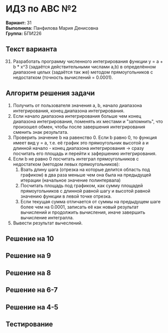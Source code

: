 ﻿# ИДЗ по АВС №2
**Вариант:** 31 \
**Выполнила:** Панфилова Мария Денисовна \
**Группа:** БПИ226

## Текст варианта
31. Разработать программу численного интегрирования функции y = a + b * x^3 (задаётся действительными числами а,b) в определённом диапазоне целых (задаётся так же) методом прямоугольников с недостатком (точность вычислений = 0.0001).

## Алгоритм решения задачи

1. Получить от пользователя значения a, b, начало диапазона интегрирования, конец диапазона интегрирования.
2. Если начало диапазона интегрирования больше чем конец диапазона интегрирования, поменять их местами и "запомнить", что произошел обмен, чтобы после завершения интегрирования сменить знак результата.
3. Проверить значение b на равенство 0. Если b равно 0, то функция имеет вид y = a, т.е. её график это прямоугольник высотой a и длинной начало - конец диапазона интегрирования -> сразу посчитать его площадь и перейти к зафершению интегрирования.
4. Если b не равно 0 посчитать интеграл прямоугольников с недостатком (методом левых прямоугольников):
    1. Взать длину шага (отрезка на которые делится область под графиком) в два раза меньше чем она была на предыдущей итерации (начальное значение полинтервала)
    2. Посчитать площадь под графиком, как сумму площадей прямоугольников с длинной равной шагу и высотой равной значению функции в левой точке отрезка.
    3. Если текущая сумма отличается от суммы на предыдущем шаге более чем на 0.0001, записать её как новый результат вычислений и продолжить вычисления, иначе завершить вычисление интегралла.
5. Вывести результат вычеслений.


## Решение на 10



## Решение на 9


## Решение на 8


## Решение на 6-7


## Решение на 4-5 


## Тестирование
